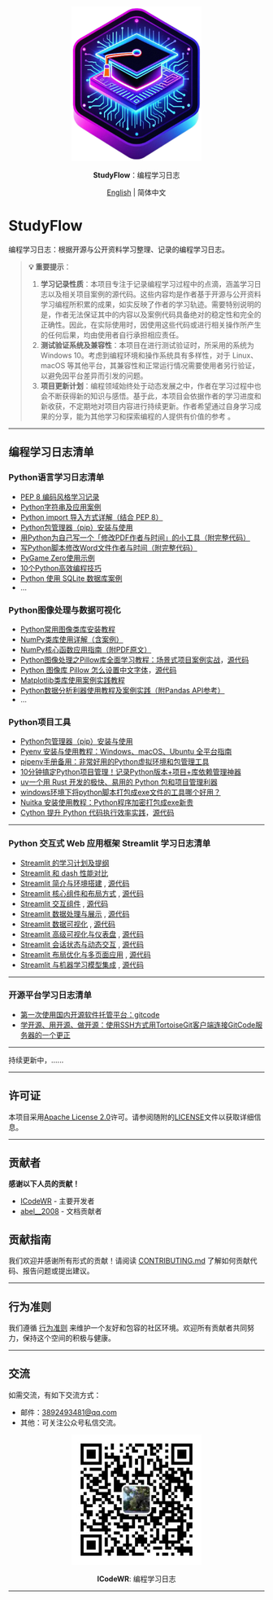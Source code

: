 <div align="center">
  <img src="assets/logo.png" width=256></img>
<p><strong>StudyFlow</strong>：编程学习日志</p>

[English](README.en.md) | 简体中文
</div>

# StudyFlow

编程学习日志：根据开源与公开资料学习整理、记录的编程学习日志。

> **💡 重要提示**：
> 1. **学习记录性质**：本项目专注于记录编程学习过程中的点滴，涵盖学习日志以及相关项目案例的源代码。这些内容均是作者基于开源与公开资料学习编程所积累的成果，如实反映了作者的学习轨迹。需要特别说明的是，作者无法保证其中的内容以及案例代码具备绝对的稳定性和完全的正确性。因此，在实际使用时，因使用这些代码或进行相关操作所产生的任何后果，均由使用者自行承担相应责任。
> 2. **测试验证系统及兼容性**：本项目在进行测试验证时，所采用的系统为 Windows 10。考虑到编程环境和操作系统具有多样性，对于 Linux、macOS 等其他平台，其兼容性和正常运行情况需要使用者另行验证，以避免因平台差异而引发的问题。
> 3. **项目更新计划**：编程领域始终处于动态发展之中，作者在学习过程中也会不断获得新的知识与感悟。基于此，本项目会依据作者的学习进度和新收获，不定期地对项目内容进行持续更新。作者希望通过自身学习成果的分享，能为其他学习和探索编程的人提供有价值的参考 。


---

## 编程学习日志清单

### Python语言学习日志清单
- [PEP 8 编码风格学习记录](https://mp.weixin.qq.com/s/chQKg8zmz_USLNlnkc1-3g)
- [Python字符串及应用案例](https://mp.weixin.qq.com/s/_Sw0JdCGkv8z5oD211T5ag)
- [Python import 导入方式详解（结合 PEP 8）](https://mp.weixin.qq.com/s/at04vKr8a3Li20fJN_WviQ)
- [Python包管理器（pip）安装与使用](https://mp.weixin.qq.com/s/C0e5eht2LmiWgin6NpmEOA)
- [用Python为自己写一个「修改PDF作者与时间」的小工具（附完整代码）](https://mp.weixin.qq.com/s/jltUa1p6pyZss88DQVl5fA)
- [写Python脚本修改Word文件作者与时间（附完整代码）](https://mp.weixin.qq.com/s/iVmyK3XVQ8v9YsI6BI6ySA)
- [PyGame Zero使用示例](./src/PygameZeroEg/)
- [10个Python高效编程技巧](https://mp.weixin.qq.com/s/00q2Htdld5-_fwUVq7ZG9g)
- [Python 使用 SQLite 数据库案例](https://mp.weixin.qq.com/s/WBgSORs_asPRPQoSdZ4QoQ)
- ...

### Python图像处理与数据可视化
- [Python常用图像类库安装教程](https://mp.weixin.qq.com/s/1xJqLbzQca7fTdpx9K1m-Q)
- [NumPy类库使用详解（含案例）](https://mp.weixin.qq.com/s/NQ6mggUmvE5wcjRKMcSloA)
- [NumPy核心函数应用指南（附PDF原文）](https://mp.weixin.qq.com/s/w0_g_fLw-i8FzCifBMGnzw)
- [Python图像处理之Pillow库全面学习教程：场景式项目案例实战](https://mp.weixin.qq.com/s/8o-7jCgh7tGJpN9WI2AY1Q)，[源代码](./src/01-PLAT/PillowProjects/)
- [Python 图像库 Pillow 怎么设置中文字体](https://mp.weixin.qq.com/s/JYDBxpwlzl_Cim_wI7-wUw)，[源代码](./src/01-PLAT/PillowEg/pillowFont.py)
- [Matplotlib类库使用案例实践教程](https://mp.weixin.qq.com/s/XguqhXdeIXR9Mr8HPg_J-w)
- [Python数据分析利器使用教程及案例实践（附Pandas API参考）](https://mp.weixin.qq.com/s/4d_OruRaJLcx2LNLAQ1UsA)
- ...

### Python项目工具
- [Python包管理器（pip）安装与使用](https://mp.weixin.qq.com/s/C0e5eht2LmiWgin6NpmEOA)
- [Pyenv 安装与使用教程：Windows、macOS、Ubuntu 全平台指南](https://mp.weixin.qq.com/s/XCHxXFL2a2qRrW-X26Vwdw)
- [pipenv手册备用：非常好用的Python虚拟环境和包管理工具](https://mp.weixin.qq.com/s/Fn7Fm9bYePZsnVAA3rMhtQ)
- [10分钟搞定Python项目管理！记录Python版本+项目+库依赖管理神器](https://mp.weixin.qq.com/s/nG2bWO2uUWUyBeObf8A5lA)
- [uv一个用 Rust 开发的极快、易用的 Python 包和项目管理利器](https://mp.weixin.qq.com/s/ntCupZohe9TDpmDBo3MsYg)
- [windows环境下将python脚本打包成exe文件的工具哪个好用？](https://mp.weixin.qq.com/s/W2vUQEPmTTclVfdOyTL8JQ)
- [Nuitka 安装使用教程：Python程序加密打包成exe新贵](https://mp.weixin.qq.com/s/XWhX4Hw2LFPvBLPOJy5UGw)
- [Cython 提升 Python 代码执行效率实践](https://mp.weixin.qq.com/s/xw-N3HLhwOGpt27e8002Bg)，[源代码](./src/01-PLAT/CythonTest/)

---

### Python 交互式 Web 应用框架 Streamlit 学习日志清单
- [Streamlit 的学习计划及提纲](https://mp.weixin.qq.com/s/sg4WOKOS7f3Ge4Tzt8KmwQ)
- [Streamlit 和 dash 性能对比](https://mp.weixin.qq.com/s/VfN4LJR9ZqDwOzcFzns_fA)
- [Streamlit 简介与环境搭建](https://mp.weixin.qq.com/s/S4pB2dV1cJ2vOIotzKPHFg) , [源代码](./src/streamLib/src/day01/app.py)
- [Streamlit 核心组件和布局方式](https://mp.weixin.qq.com/s/70I55nBFyw8jnALsN_9WrQ) , [源代码](./src/streamLib/src/day02/app.py)
- [Streamlit 交互组件](https://mp.weixin.qq.com/s/DCfHAStAx4dXhmI-Q3pwjA) , [源代码](./src/streamLib/src/day03/app.py)
- [Streamlit 数据处理与展示](https://mp.weixin.qq.com/s/eh_8lpxIrE4y0yDkxp3Xig) , [源代码](./src/streamLib/src/day04/app.py)
- [Streamlit 数据可视化](https://mp.weixin.qq.com/s/ZVOE5mIQdAMJpUE9ZRhK6A) , [源代码](./src/streamLib/src/day05/05app.py)
- [Streamlit 高级可视化与仪表盘](https://mp.weixin.qq.com/s/pfNSoqR0_D6w0Dg-pnBEOA) , [源代码](./src/streamLib/src/day06/06app.py)
- [Streamlit 会话状态与动态交互](https://mp.weixin.qq.com/s/K_OEU8IBEiOnSObGHREzMQ) , [源代码](./src/streamLib/src/day07/07app.py)
- [Streamlit 布局优化与多页面应用](https://mp.weixin.qq.com/s/wjfWxqTIUfc3n1V5oCT9lw) , [源代码](./src/streamLib/src/day08/)
- [Streamlit 与机器学习模型集成](https://mp.weixin.qq.com/s/IrUBIdfVCdjUY0jEw6saWg) , [源代码](./src/streamLib/src/day09/09app.py)

---

### 开源平台学习日志清单
- [第一次使用国内开源软件托管平台：gitcode](https://mp.weixin.qq.com/s/3O9QmyocDXK03aMaS0T7Rw)
- [学开源、用开源、做开源：使用SSH方式用TortoiseGit客户端连接GitCode服务器的一个更正](https://mp.weixin.qq.com/s/2wGeWyWajaSQrQiurWVo0w)

---

持续更新中，......

---

## 许可证
本项目采用[Apache License 2.0](LICENSE)许可。请参阅随附的[LICENSE](LICENSE)文件以获取详细信息。

---

## 贡献者
**感谢以下人员的贡献！**
- [ICodeWR](https://gitcode.com/ICodeWR) - 主要开发者
- [abel__2008](https://gitcode.com/abel__2008) - 文档贡献者

## 贡献指南
我们欢迎并感谢所有形式的贡献！请阅读 [CONTRIBUTING.md](CONTRIBUTING.md) 了解如何贡献代码、报告问题或提出建议。

---

## 行为准则
我们遵循 [行为准则](CODE_OF_CONDUCT.md) 来维护一个友好和包容的社区环境。欢迎所有贡献者共同努力，保持这个空间的积极与健康。

---

## 交流
如需交流，有如下交流方式：
- 邮件：3892493481@qq.com
- 其他：可关注公众号私信交流。

<div align="center">
  <img src="assets/ICodeWR.jpg" width=256></img>
  <p><strong>ICodeWR</strong>: 编程学习日志 </p>
</div>

---
